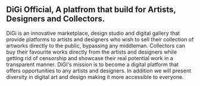 ## DiGi Official, A platfrom that build for Artists, Designers and Collectors.

DiGi is an innovative marketplace, design studio and digital gallery that provide platforms to artists and designers who wish to sell their collection of artworks directly to the public, bypassing any middleman. Collectors can buy their favourite works directly from the artists and designers while getting rid of censorship and showcase their real potential work in a transparent manner. DiGi's mission is to become a digital platform that offers opportunities to any artists and designers. In addition we will present diversity in digital art and design making it more accessible to everyone.
